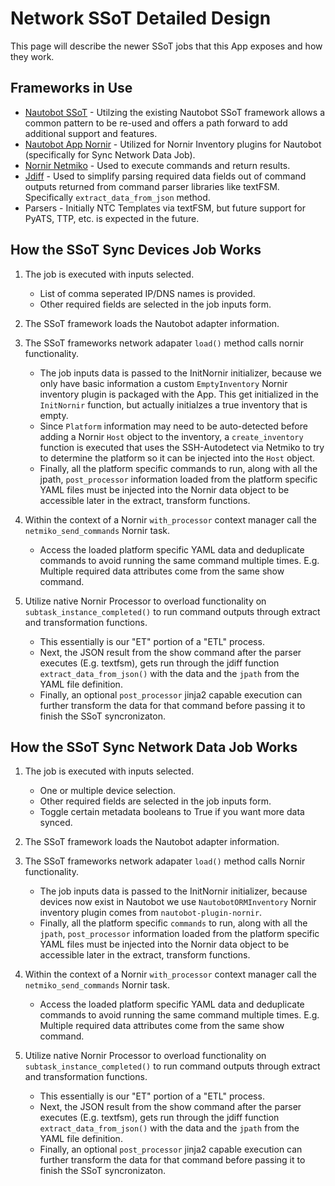 # Network SSoT Detailed Design

This page will describe the newer SSoT jobs that this App exposes and how they work.

## Frameworks in Use

- [Nautobot SSoT](https://docs.nautobot.com/projects/ssot/en/latest/) - Utilzing the existing Nautobot SSoT framework allows a common pattern to be re-used and offers a path forward to add additional support and features.
- [Nautobot App Nornir](https://docs.nautobot.com/projects/plugin-nornir/en/latest/) - Utilized for Nornir Inventory plugins for Nautobot (specifically for Sync Network Data Job).
- [Nornir Netmiko](https://github.com/ktbyers/nornir_netmiko) - Used to execute commands and return results.
- [Jdiff](https://jdiff.readthedocs.io/en/latest/usage/#extract_data_from_json) - Used to simplify parsing required data fields out of command outputs returned from command parser libraries like textFSM. Specifically `extract_data_from_json` method.
- Parsers - Initially NTC Templates via textFSM, but future support for PyATS, TTP, etc. is expected in the future.

## How the SSoT **Sync Devices** Job Works

1. The job is executed with inputs selected.
    - List of comma seperated IP/DNS names is provided.
    - Other required fields are selected in the job inputs form.

2. The SSoT framework loads the Nautobot adapter information.
3. The SSoT frameworks network adapater `load()` method calls nornir functionality.
    - The job inputs data is passed to the InitNornir initializer, because we only have basic information a custom `EmptyInventory` Nornir inventory plugin is packaged with the App. This get initialized in the `InitNornir` function, but actually initialzes a true inventory that is empty.
    - Since `Platform` information may need to be auto-detected before adding a Nornir `Host` object to the inventory, a `create_inventory` function is executed that uses the SSH-Autodetect via Netmiko to try to determine the platform so it can be injected into the `Host` object.
    - Finally, all the platform specific commands to run, along with all the jpath, `post_processor` information loaded from the platform specific YAML files must be injected into the Nornir data object to be accessible later in the extract, transform functions.
4. Within the context of a Nornir `with_processor` context manager call the `netmiko_send_commands` Nornir task.
    - Access the loaded platform specific YAML data and deduplicate commands to avoid running the same command multiple times. E.g. Multiple required data attributes come from the same show command.
5. Utilize native Nornir Processor to overload functionality on `subtask_instance_completed()` to run command outputs through extract and transformation functions.
    - This essentially is our "ET" portion of a "ETL" process.
    - Next, the JSON result from the show command after the parser executes (E.g. textfsm), gets run through the jdiff function `extract_data_from_json()` with the data and the `jpath` from the YAML file definition.
    - Finally, an optional `post_processor` jinja2 capable execution can further transform the data for that command before passing it to finish the SSoT syncronizaton.

## How the SSoT **Sync Network Data** Job Works

1. The job is executed with inputs selected.
    - One or multiple device selection.
    - Other required fields are selected in the job inputs form.
    - Toggle certain metadata booleans to True if you want more data synced.

2. The SSoT framework loads the Nautobot adapter information.
3. The SSoT frameworks network adapater `load()` method calls Nornir functionality.
    - The job inputs data is passed to the InitNornir initializer, because devices now exist in Nautobot we use `NautobotORMInventory` Nornir inventory plugin comes from `nautobot-plugin-nornir`.
    - Finally, all the platform specific `commands` to run, along with all the `jpath`, `post_processor` information loaded from the platform specific YAML files must be injected into the Nornir data object to be accessible later in the extract, transform functions.
4. Within the context of a Nornir `with_processor` context manager call the `netmiko_send_commands` Nornir task.
    - Access the loaded platform specific YAML data and deduplicate commands to avoid running the same command multiple times. E.g. Multiple required data attributes come from the same show command.
5. Utilize native Nornir Processor to overload functionality on `subtask_instance_completed()` to run command outputs through extract and transformation functions.
    - This essentially is our "ET" portion of a "ETL" process.
    - Next, the JSON result from the show command after the parser executes (E.g. textfsm), gets run through the jdiff function `extract_data_from_json()` with the data and the `jpath` from the YAML file definition.
    - Finally, an optional `post_processor` jinja2 capable execution can further transform the data for that command before passing it to finish the SSoT syncronizaton.
